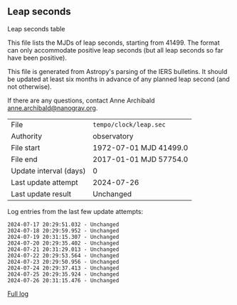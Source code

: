
## Leap seconds

Leap seconds table

This file lists the MJDs of leap seconds, starting from 41499.
The format can only accommodate positive leap seconds (but all
leap seconds so far have been positive).

This file is generated from Astropy's parsing of the IERS
bulletins. It should be updated at least six months in advance
of any planned leap second (and not otherwise).

If there are any questions, contact Anne Archibald
<anne.archibald@nanograv.org>.

|     |     |
|:--- |:--- |
| File | `tempo/clock/leap.sec` |
| Authority | observatory |
| File start | 1972-07-01 MJD 41499.0 |
| File end | 2017-01-01 MJD 57754.0 |
| Update interval (days) | 0 |
| Last update attempt | 2024-07-26 |
| Last update result | Unchanged |

Log entries from the last few update attempts:
```
2024-07-17 20:29:51.032 - Unchanged
2024-07-18 20:29:59.952 - Unchanged
2024-07-19 20:31:15.307 - Unchanged
2024-07-20 20:29:35.402 - Unchanged
2024-07-21 20:31:29.013 - Unchanged
2024-07-22 20:29:53.564 - Unchanged
2024-07-23 20:29:50.956 - Unchanged
2024-07-24 20:29:37.413 - Unchanged
2024-07-25 20:29:35.924 - Unchanged
2024-07-26 20:31:15.476 - Unchanged
```
[Full log](https://raw.githubusercontent.com/ipta/pulsar-clock-corrections/main/log/tempo/clock/leap.sec.log)
